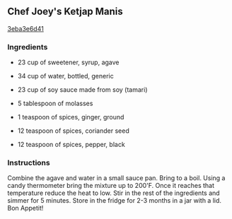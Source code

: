 ## Chef Joey's Ketjap Manis

[3eba3e6d41](http://www.food.com/recipe/chef-joeys-ketjap-manis-395074)

### Ingredients

 - 23 cup of sweetener, syrup, agave

 - 34 cup of water, bottled, generic

 - 23 cup of soy sauce made from soy (tamari)

 - 5 tablespoon of molasses

 - 1 teaspoon of spices, ginger, ground

 - 12 teaspoon of spices, coriander seed

 - 12 teaspoon of spices, pepper, black

### Instructions

Combine the agave and water in a small sauce pan. Bring to a boil. Using a candy thermometer bring the mixture up to 200'F. Once it reaches that temperature reduce the heat to low. Stir in the rest of the ingredients and simmer for 5 minutes. Store in the fridge for 2-3 months in a jar with a lid. Bon Appetit!